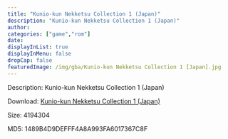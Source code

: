 ```yaml
---
title: "Kunio-kun Nekketsu Collection 1 (Japan)"
description: "Kunio-kun Nekketsu Collection 1 (Japan)"
author: 
categories: ["game","rom"]
date: 
displayInList: true
displayInMenu: false
dropCap: false
featuredImage: /img/gba/Kunio-kun Nekketsu Collection 1 [Japan].jpg
---
```


Description: Kunio-kun Nekketsu Collection 1 (Japan)

Download: <a style="text-decoration:underline;" href="https://mega.nz/#!SKB0DQqB!eDuqooH04Zzd9dX8PelXhF1Tl-hOk7r7uYlkYnDQwzQ" target = "_blank" rel = "nofollow" > Kunio-kun Nekketsu Collection 1 (Japan)</a>

Size: 4194304

MD5: 1489B4D9DEFFF4A8A993FA6017367C8F

